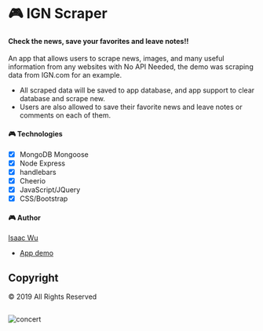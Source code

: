 # 🎮 IGN Scraper

#### Check the news, save your favorites and leave notes!!

An app that allows users to scrape news, images, and many useful information from any websites with No API Needed, the demo was scraping data from IGN.com for an example. 
-	All scraped data will be saved to app database, and app support to clear database and scrape new. 
-	Users are also allowed to save their favorite news and leave notes or comments on each of them.

#### 🎮 Technologies
- [x] MongoDB Mongoose
- [x] Node Express
- [x] handlebars
- [x] Cheerio
- [x] JavaScript/JQuery
- [x] CSS/Bootstrap

#### 🎮 Author

[Isaac Wu](https://github.com/squall2046)
* [App demo](https://webscraper-iw.herokuapp.com/)

## Copyright
© 2019 All Rights Reserved
## 
![concert](./public/css/ignscraper.png)
